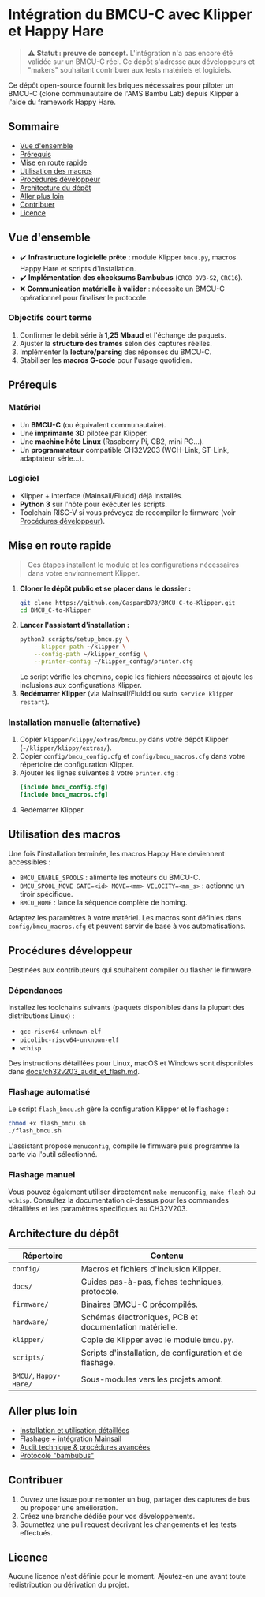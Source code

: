 # Intégration du BMCU-C avec Klipper et Happy Hare

> ⚠️ **Statut : preuve de concept.** L'intégration n'a pas encore été validée sur un BMCU-C réel. Ce dépôt s'adresse aux développeurs et "makers" souhaitant contribuer aux tests matériels et logiciels.

Ce dépôt open-source fournit les briques nécessaires pour piloter un BMCU-C (clone communautaire de l'AMS Bambu Lab) depuis Klipper à l'aide du framework Happy Hare.

## Sommaire
- [Vue d'ensemble](#vue-densemble)
- [Prérequis](#prérequis)
- [Mise en route rapide](#mise-en-route-rapide)
- [Utilisation des macros](#utilisation-des-macros)
- [Procédures développeur](#procédures-développeur)
- [Architecture du dépôt](#architecture-du-dépôt)
- [Aller plus loin](#aller-plus-loin)
- [Contribuer](#contribuer)
- [Licence](#licence)

## Vue d'ensemble
- ✔️ **Infrastructure logicielle prête** : module Klipper `bmcu.py`, macros Happy Hare et scripts d'installation.
- ✔️ **Implémentation des checksums Bambubus** (`CRC8 DVB-S2`, `CRC16`).
- ❌ **Communication matérielle à valider** : nécessite un BMCU-C opérationnel pour finaliser le protocole.

### Objectifs court terme
1. Confirmer le débit série à **1,25 Mbaud** et l'échange de paquets.
2. Ajuster la **structure des trames** selon des captures réelles.
3. Implémenter la **lecture/parsing** des réponses du BMCU-C.
4. Stabiliser les **macros G-code** pour l'usage quotidien.

## Prérequis
### Matériel
- Un **BMCU-C** (ou équivalent communautaire).
- Une **imprimante 3D** pilotée par Klipper.
- Une **machine hôte Linux** (Raspberry Pi, CB2, mini PC...).
- Un **programmateur** compatible CH32V203 (WCH-Link, ST-Link, adaptateur série...).

### Logiciel
- Klipper + interface (Mainsail/Fluidd) déjà installés.
- **Python 3** sur l'hôte pour exécuter les scripts.
- Toolchain RISC-V si vous prévoyez de recompiler le firmware (voir [Procédures développeur](#procédures-développeur)).

## Mise en route rapide
> Ces étapes installent le module et les configurations nécessaires dans votre environnement Klipper.

1. **Cloner le dépôt public et se placer dans le dossier :**
   ```bash
   git clone https://github.com/GaspardD78/BMCU_C-to-Klipper.git
   cd BMCU_C-to-Klipper
   ```
2. **Lancer l'assistant d'installation :**
   ```bash
   python3 scripts/setup_bmcu.py \
       --klipper-path ~/klipper \
       --config-path ~/klipper_config \
       --printer-config ~/klipper_config/printer.cfg
   ```
   Le script vérifie les chemins, copie les fichiers nécessaires et ajoute les inclusions aux configurations Klipper.
3. **Redémarrer Klipper** (via Mainsail/Fluidd ou `sudo service klipper restart`).

### Installation manuelle (alternative)
1. Copier `klipper/klippy/extras/bmcu.py` dans votre dépôt Klipper (`~/klipper/klippy/extras/`).
2. Copier `config/bmcu_config.cfg` et `config/bmcu_macros.cfg` dans votre répertoire de configuration Klipper.
3. Ajouter les lignes suivantes à votre `printer.cfg` :
   ```ini
   [include bmcu_config.cfg]
   [include bmcu_macros.cfg]
   ```
4. Redémarrer Klipper.

## Utilisation des macros
Une fois l'installation terminée, les macros Happy Hare deviennent accessibles :
- `BMCU_ENABLE_SPOOLS` : alimente les moteurs du BMCU-C.
- `BMCU_SPOOL_MOVE GATE=<id> MOVE=<mm> VELOCITY=<mm_s>` : actionne un tiroir spécifique.
- `BMCU_HOME` : lance la séquence complète de homing.

Adaptez les paramètres à votre matériel. Les macros sont définies dans `config/bmcu_macros.cfg` et peuvent servir de base à vos automatisations.

## Procédures développeur
Destinées aux contributeurs qui souhaitent compiler ou flasher le firmware.

### Dépendances
Installez les toolchains suivants (paquets disponibles dans la plupart des distributions Linux) :
- `gcc-riscv64-unknown-elf`
- `picolibc-riscv64-unknown-elf`
- `wchisp`

Des instructions détaillées pour Linux, macOS et Windows sont disponibles dans [docs/ch32v203_audit_et_flash.md](docs/ch32v203_audit_et_flash.md).

### Flashage automatisé
Le script `flash_bmcu.sh` gère la configuration Klipper et le flashage :
```bash
chmod +x flash_bmcu.sh
./flash_bmcu.sh
```
L'assistant propose `menuconfig`, compile le firmware puis programme la carte via l'outil sélectionné.

### Flashage manuel
Vous pouvez également utiliser directement `make menuconfig`, `make flash` ou `wchisp`. Consultez la documentation ci-dessus pour les commandes détaillées et les paramètres spécifiques au CH32V203.

## Architecture du dépôt
| Répertoire | Contenu |
| --- | --- |
| `config/` | Macros et fichiers d'inclusion Klipper. |
| `docs/` | Guides pas-à-pas, fiches techniques, protocole. |
| `firmware/` | Binaires BMCU-C précompilés. |
| `hardware/` | Schémas électroniques, PCB et documentation matérielle. |
| `klipper/` | Copie de Klipper avec le module `bmcu.py`. |
| `scripts/` | Scripts d'installation, de configuration et de flashage. |
| `BMCU/`, `Happy-Hare/` | Sous-modules vers les projets amont. |

## Aller plus loin
- [Installation et utilisation détaillées](docs/usage.md)
- [Flashage + intégration Mainsail](docs/bmcu_c_flashing_mainsail.md)
- [Audit technique & procédures avancées](docs/ch32v203_audit_et_flash.md)
- [Protocole "bambubus"](docs/bambubus_protocol.md)

## Contribuer
1. Ouvrez une issue pour remonter un bug, partager des captures de bus ou proposer une amélioration.
2. Créez une branche dédiée pour vos développements.
3. Soumettez une pull request décrivant les changements et les tests effectués.

## Licence
Aucune licence n'est définie pour le moment. Ajoutez-en une avant toute redistribution ou dérivation du projet.
